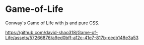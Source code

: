 # Game-of-Life

Conway's Game of Life with js and pure CSS.

https://github.com/david-shao318/Game-of-Life/assets/57266876/a9ed0bff-a12c-41e7-817b-cecb148e3a53
